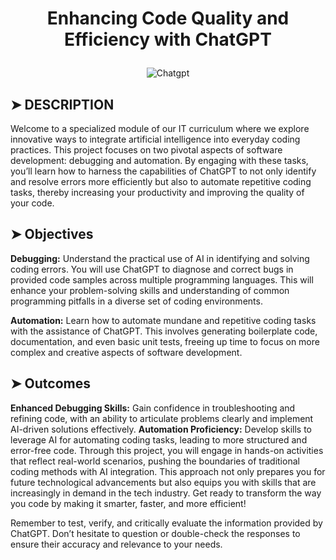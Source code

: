 # <p align="center">Enhancing Code Quality and Efficiency with ChatGPT</p>

<p align="center">
<img src="https://img.jagranjosh.com/images/2023/February/322023/how-to-use-chatgpt-compressed.jpg" alt="Chatgpt"/>
</p>

## ➤ DESCRIPTION

Welcome to a specialized module of our IT curriculum where we explore innovative ways to integrate artificial intelligence into everyday coding practices.
This project focuses on two pivotal aspects of software development: debugging and automation. By engaging with these tasks, you’ll learn how to harness the capabilities of ChatGPT to not only identify and resolve errors more efficiently but also to automate repetitive coding tasks, thereby increasing your productivity and improving the quality of your code.

## ➤ Objectives

**Debugging:** Understand the practical use of AI in identifying and solving coding errors. You will use ChatGPT to diagnose and correct bugs in provided code samples across multiple programming languages. This will enhance your problem-solving skills and understanding of common programming pitfalls in a diverse set of coding environments.

**Automation:** Learn how to automate mundane and repetitive coding tasks with the assistance of ChatGPT. This involves generating boilerplate code, documentation, and even basic unit tests, freeing up time to focus on more complex and creative aspects of software development.

## ➤ Outcomes

**Enhanced Debugging Skills:** Gain confidence in troubleshooting and refining code, with an ability to articulate problems clearly and implement AI-driven solutions effectively.
**Automation Proficiency:** Develop skills to leverage AI for automating coding tasks, leading to more structured and error-free code.
Through this project, you will engage in hands-on activities that reflect real-world scenarios, pushing the boundaries of traditional coding methods with AI integration. This approach not only prepares you for future technological advancements but also equips you with skills that are increasingly in demand in the tech industry. Get ready to transform the way you code by making it smarter, faster, and more efficient!

Remember to test, verify, and critically evaluate the information provided by ChatGPT. Don’t hesitate to question or double-check the responses to ensure their accuracy and relevance to your needs.
